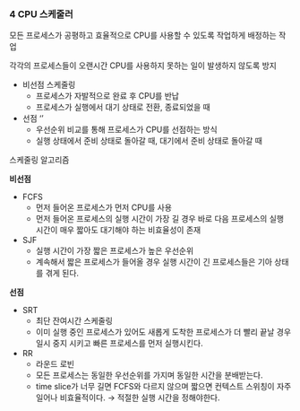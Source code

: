 ### **4 CPU 스케줄러**

모든 프로세스가 공평하고 효율적으로 CPU를 사용할 수 있도록 작업하게 배정하는 작업

각각의 프로세스들이 오랜시간 CPU를 사용하지 못하는 일이 발생하지 않도록 방지

- 비선점 스케줄링
    - 프로세스가 자발적으로 완료 후 CPU를 반납
    - 프로세스가 실행에서 대기 상태로 전환, 종료되었을 때
- 선점 ‘’
    - 우선순위 비교를 통해 프로세스가 CPU를 선점하는 방식
    - 실행 상태에서 준비 상태로 돌아갈 때, 대기에서 준비 상태로 돌아갈 때

스케줄링 알고리즘

**비선점**

- FCFS
    - 먼저 들어온 프로세스가 먼저 CPU를 사용
    - 먼저 들어온 프로세스의 실행 시간이 가장 길 경우 바로 다음 프로세스의 실행 시간이 매우 짧아도 대기해야 하는 비효율성이 존재
- SJF
    - 실행 시간이 가장 짧은 프로세스가 높은 우선순위
    - 계속해서 짧은 프로세스가 들어올 경우 실행 시간이 긴 프로세스들은 기아 상태를 겪게 된다.

**선점**

- SRT
    - 최단 잔여시간 스케줄링
    - 이미 실행 중인 프로세스가 있어도 새롭게 도착한 프로세스가 더 빨리 끝날 경우 일시 중지 시키고 빠른 프로세스를 먼저 실행시킨다.
- RR
    - 라운드 로빈
    - 모든 프로세스는 동일한 우선순위를 가지며 동일한 시간을 분배받는다.
    - time slice가 너무 길면 FCFS와 다르지 않으며 짧으면 컨텍스트 스위칭이 자주 일어나 비효율적이다. → 적절한 실행 시간을 정해야한다.